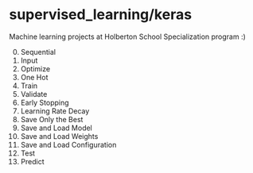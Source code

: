 # supervised_learning/keras
Machine learning projects at Holberton School Specialization program :)

0. Sequential
1. Input
2. Optimize
3. One Hot
4. Train
5. Validate
6. Early Stopping
7. Learning Rate Decay
8. Save Only the Best
9. Save and Load Model
10. Save and Load Weights
11. Save and Load Configuration
12. Test
13. Predict